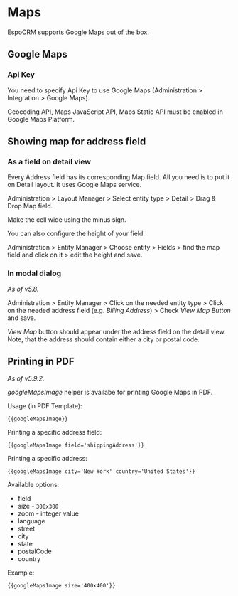 # Maps

EspoCRM supports Google Maps out of the box.

## Google Maps

### Api Key

You need to specify Api Key to use Google Maps (Administration > Integration > Google Maps).

Geocoding API, Maps JavaScript API, Maps Static API must be enabled in Google Maps Platform.


## Showing map for address field

### As a field on detail view

Every Address field has its corresponding Map field. All you need is to put it on Detail layout. It uses Google Maps service.

Administration > Layout Manager > Select entity type > Detail > Drag & Drop Map field.

Make the cell wide using the minus sign.

You can also configure the height of your field.

Administration > Entity Manager > Choose entity > Fields > find the map field and click on it > edit the height and save.

### In modal dialog

*As of v5.8.*

Administration > Entity Manager > Click on the needed entity type > Click on the needed address field (e.g. *Billing Address*) > Check *View Map Button* and save.

*View Map* button should appear under the address field on the detail view. Note, that the address should contain either a city or postal code.

## Printing in PDF

*As of v5.9.2.*

*googleMapsImage* helper is availabe for printing Google Maps in PDF.

Usage (in PDF Template):

```
{{googleMapsImage}}
```

Printing a specific address field:

```
{{googleMapsImage field='shippingAddress'}}
```

Printing a specific address:

```
{{googleMapsImage city='New York' country='United States'}}
```

Available options:

* field
* size - `300x300`
* zoom - integer value
* language
* street
* city
* state
* postalCode
* country

Example:

```
{{googleMapsImage size='400x400'}}
```

